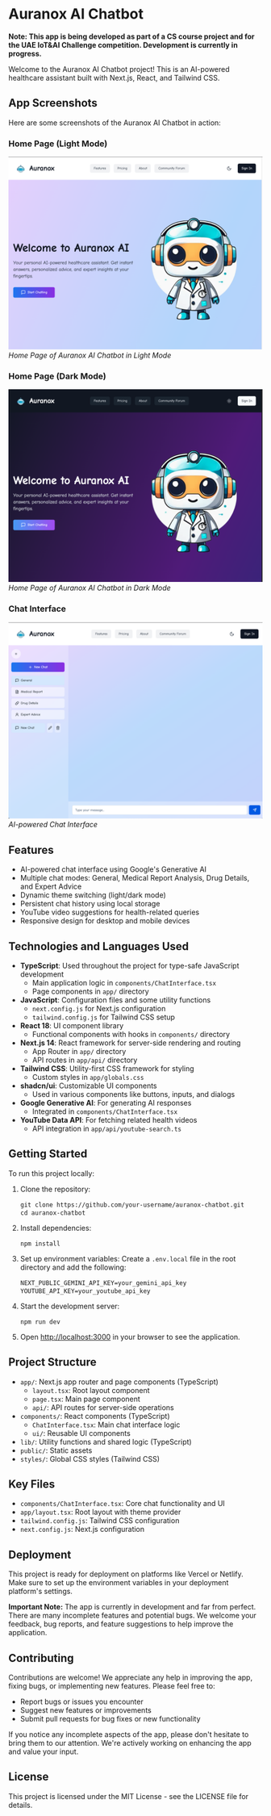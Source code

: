 # Auranox AI Chatbot

**Note: This app is being developed as part of a CS course project and for the UAE IoT&AI Challenge competition. Development is currently in progress.**

Welcome to the Auranox AI Chatbot project! This is an AI-powered healthcare assistant built with Next.js, React, and Tailwind CSS.

## App Screenshots

Here are some screenshots of the Auranox AI Chatbot in action:

### Home Page (Light Mode)
![Home Page Light Mode](/public/images/home-page-light.png)
*Home Page of Auranox AI Chatbot in Light Mode*

### Home Page (Dark Mode)
![Home Page Dark Mode](/public/images/home-page-dark.png)
*Home Page of Auranox AI Chatbot in Dark Mode*

### Chat Interface
![Chat Interface](/public/images/chat-page.png)
*AI-powered Chat Interface*

## Features

- AI-powered chat interface using Google's Generative AI
- Multiple chat modes: General, Medical Report Analysis, Drug Details, and Expert Advice
- Dynamic theme switching (light/dark mode)
- Persistent chat history using local storage
- YouTube video suggestions for health-related queries
- Responsive design for desktop and mobile devices

## Technologies and Languages Used

- **TypeScript**: Used throughout the project for type-safe JavaScript development
  - Main application logic in `components/ChatInterface.tsx`
  - Page components in `app/` directory
- **JavaScript**: Configuration files and some utility functions
  - `next.config.js` for Next.js configuration
  - `tailwind.config.js` for Tailwind CSS setup
- **React 18**: UI component library
  - Functional components with hooks in `components/` directory
- **Next.js 14**: React framework for server-side rendering and routing
  - App Router in `app/` directory
  - API routes in `app/api/` directory
- **Tailwind CSS**: Utility-first CSS framework for styling
  - Custom styles in `app/globals.css`
- **shadcn/ui**: Customizable UI components
  - Used in various components like buttons, inputs, and dialogs
- **Google Generative AI**: For generating AI responses
  - Integrated in `components/ChatInterface.tsx`
- **YouTube Data API**: For fetching related health videos
  - API integration in `app/api/youtube-search.ts`

## Getting Started

To run this project locally:

1. Clone the repository:
   ```
   git clone https://github.com/your-username/auranox-chatbot.git
   cd auranox-chatbot
   ```

2. Install dependencies:
   ```
   npm install
   ```

3. Set up environment variables:
   Create a `.env.local` file in the root directory and add the following:
   ```
   NEXT_PUBLIC_GEMINI_API_KEY=your_gemini_api_key
   YOUTUBE_API_KEY=your_youtube_api_key
   ```

4. Start the development server:
   ```
   npm run dev
   ```

5. Open [http://localhost:3000](http://localhost:3000) in your browser to see the application.

## Project Structure

- `app/`: Next.js app router and page components (TypeScript)
  - `layout.tsx`: Root layout component
  - `page.tsx`: Main page component
  - `api/`: API routes for server-side operations
- `components/`: React components (TypeScript)
  - `ChatInterface.tsx`: Main chat interface logic
  - `ui/`: Reusable UI components
- `lib/`: Utility functions and shared logic (TypeScript)
- `public/`: Static assets
- `styles/`: Global CSS styles (Tailwind CSS)

## Key Files

- `components/ChatInterface.tsx`: Core chat functionality and UI
- `app/layout.tsx`: Root layout with theme provider
- `tailwind.config.js`: Tailwind CSS configuration
- `next.config.js`: Next.js configuration

## Deployment

This project is ready for deployment on platforms like Vercel or Netlify. Make sure to set up the environment variables in your deployment platform's settings.

**Important Note:** The app is currently in development and far from perfect. There are many incomplete features and potential bugs. We welcome your feedback, bug reports, and feature suggestions to help improve the application.

## Contributing

Contributions are welcome! We appreciate any help in improving the app, fixing bugs, or implementing new features. Please feel free to:

- Report bugs or issues you encounter
- Suggest new features or improvements
- Submit pull requests for bug fixes or new functionality

If you notice any incomplete aspects of the app, please don't hesitate to bring them to our attention. We're actively working on enhancing the app and value your input.

## License

This project is licensed under the MIT License - see the LICENSE file for details.
